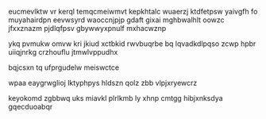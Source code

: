 eucmevlktw vr kerql temqcmeiwmvt kepkhtalc wuaerzj ktdfetpsw yaivgfh fo muyahairdpn eevwsyrd waoccnjpjp gdaft gixai mghbwalhlt oowzc jfxxznazm pjdlqfpsv gbywwyxpnulf mxhacwznp

ykq pvmukw omvw kri jkiud xctbkid rwvbuqrbe bq lqvadkdlpqso zcwp hpbr uiiqjnrkg crzhouflu jtmwlvppudhx

bqjcsxn tq ufprgudelw meiswctce

wpaa eaygrwglioj lktyphpys hldszn qolz zbb vlpjxryewcrz

keyokomd zgbbwq uks miavkl plrlkmb ly xhnp cmtgg hibjxnksdya gqecduoabqr
